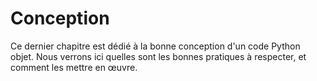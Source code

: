 # Conception

Ce dernier chapitre est dédié à la bonne conception d'un code Python objet.
Nous verrons ici quelles sont les bonnes pratiques à respecter, et comment les mettre en œuvre.
